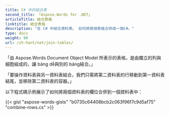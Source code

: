 ```yaml
---
title: C# 中的結合表
second_title: 「Aspose.Words for .NET」
articleTitle: 結合表格
linktitle: 結合表格
description: "在 C# 中結合資料表。 如何將兩個表格合併成一個C#。"
type: docs
weight: 90
url: /zh-hant/net/join-tables/
---
```


「由 Aspose.Words Document Object Model 所表示的表格，是由獨立的列與細胞組成的，讓 bảng dễ與別的 bảng結合。」

「要操作資料表與另一資料表結合，我們只需將第二資料表的行移動到第一資料表結尾，並移除第二資料表的容器。」

以下程式碼示例展示了如何將兩個資料表的欄位合併到一個資料表中：

{{< gist "aspose-words-gists" "b0735c64408bcb2c063f96f7c9d5af75" "combine-rows.cs" >}}

